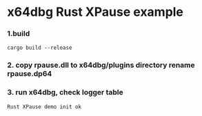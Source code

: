 # x64dbg Rust XPause example

### 1.build 
```shell
cargo build --release
```
### 2. copy rpause.dll to  x64dbg/plugins directory rename rpause.dp64

### 3. run x64dbg, check logger table
```shell
Rust XPause demo init ok
```